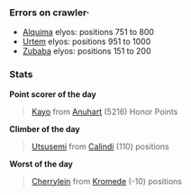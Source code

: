 ### Errors on crawler·
- [Alquima](/#/ranking/Alquima) elyos: positions 751 to 800
- [Urtem](/#/ranking/Urtem) elyos: positions 951 to 1000
- [Zubaba](/#/ranking/Zubaba) elyos: positions 151 to 200


### Stats

**Point scorer of the day**
>[Kayo](/#/character/Anuhart/1163011) from [Anuhart](/#/ranking/Anuhart)  (5216) Honor Points


**Climber of the day**
>[Utsusemi](/#/character/Calindi/313963) from [Calindi](/#/ranking/Calindi)  (110) positions


**Worst of the day**
>[Cherrylein](/#/character/Kromede/1078827) from [Kromede](/#/ranking/Kromede)  (-10) positions


